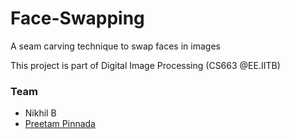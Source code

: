 # Face-Swapping
A seam carving technique to swap faces in images

This project is part of Digital Image Processing (CS663 @EE.IITB)

### Team
* Nikhil B
* [Preetam Pinnada](https://github.com/preetam25)
